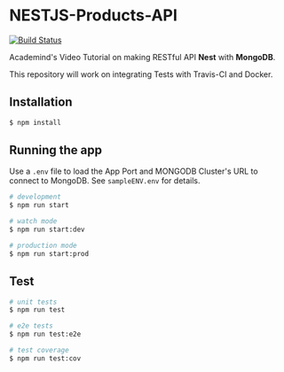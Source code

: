 # NESTJS-Products-API

[![Build Status](https://travis-ci.org/shantanoo-desai/nestjs-products-api.svg?branch=master)](https://travis-ci.org/shantanoo-desai/nestjs-products-api)

Academind's Video Tutorial on making RESTful API __Nest__ with __MongoDB__.

This repository will work on integrating Tests with Travis-CI and Docker.

## Installation

```bash
$ npm install
```

## Running the app

Use a `.env` file to load the App Port and MONGODB Cluster's URL to connect to MongoDB. See `sampleENV.env` for details.

```bash
# development
$ npm run start

# watch mode
$ npm run start:dev

# production mode
$ npm run start:prod
```

## Test

```bash
# unit tests
$ npm run test

# e2e tests
$ npm run test:e2e

# test coverage
$ npm run test:cov
```
